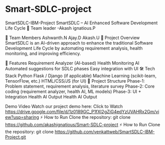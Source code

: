 # Smart-SDLC-project
SmartSDLC-IBM-Project
SmartSDLC – AI Enhanced Software Development Life Cycle
👥 Team leader
-Akash ignatious.P

👥 Team Members
Ashwanth.N
Ajay.D
Akash.U
📌 Project Overview
SmartSDLC is an AI-driven approach to enhance the traditional Software Development Life Cycle by automating requirement analysis, health monitoring, and improving efficiency.

🚀 Features
Requirement Analyzer (AI-based)
Health Monitoring AI
Automated suggestions for SDLC phases
Easy integration with UI
🛠️ Tech Stack
Python
Flask / Django (if applicable)
Machine Learning (scikit-learn, TensorFlow, etc.)
HTML/CSS/JS (for UI)
📂 Project Structure
Phase-1: Problem statement, requirement analysis, literature survey
Phase-2: Core coding (requirement analyzer, health AI, ML models)
Phase-3: UI + Integration
Health AI Output
Health AI Output

Demo Video
Watch our project demo here: Click to Watch
https://drive.google.com/file/d/1z0189GC_P1fXI2gZiG4edYzUVAHRx2Gm/view?usp=sharing
⚡ How to Run
Clone the repository:
git clone https://github.com/akashignatious/Smart-SDLC-project
⚡ How to Run
Clone the repository:
git clone https://github.com/venkattweb/SmartSDLC-IBM-Project.git
